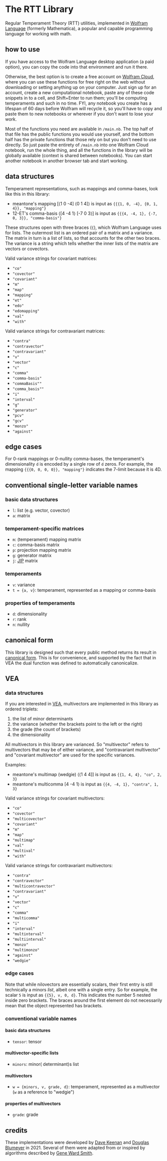 # The RTT Library

Regular Temperament Theory (RTT) utilities, implemented in [Wolfram Language](https://www.wolfram.com/language/) (formerly Mathematica), a popular and capable programming language for working with math. 

## how to use

If you have access to the Wolfram Language desktop application (a paid option), you can copy the code into that environment and run it there.

Otherwise, the best option is to create a free account on [Wolfram Cloud](https://www.wolframcloud.com), where you can use these functions for free right on the web without downloading or setting anything up on your computer. Just sign up for an account, create a new computational notebook, paste any of these code snippets in to a cell, and Shift+Enter to run them; you'll be computing temperaments and such in no time. FYI, any notebook you create has a lifespan of 60 days before Wolfram will recycle it, so you'll have to copy and paste them to new notebooks or wherever if you don't want to lose your work.

Most of the functions you need are available in `/main.nb`. The top half of that file has the public functions you would use yourself, and the bottom half has the private functions that those rely on but you don't need to use directly. So just paste the entirety of `/main.nb` into one Wolfram Cloud notebook, run the whole thing, and all the functions in the library will be globally available (context is shared between notebooks). You can start another notebook in another browser tab and start working.

## data structures

Temperament representations, such as mappings and comma-bases, look like this in this library:

* meantone's mapping \[⟨1 0 -4] ⟨0 1 4]⟩ is input as `{{{1, 0, -4}, {0, 1, 4}}, "mapping"}`
* 12-ET's comma-basis ⟨\[4 -4 1⟩ \[-7 0 3⟩] is input as `{{{4, -4, 1}, {-7, 0, 3}}, "comma-basis"}`

These structures open with three braces (`{`), which Wolfram Language uses for lists. The outermost list is an ordered pair of a matrix and a variance. The matrix in turn is a list of lists, so that accounts for the other two braces. The variance is a string which tells whether the inner lists of the matrix are vectors or covectors.

Valid variance strings for covariant matrices:
* `"co"`
* `"covector"`
* `"covariant"`
* `"m"`
* `"map"`
* `"mapping"`
* `"et"`
* `"edo"`
* `"edomapping"`
* `"val"`
* `"with"`

Valid variance strings for contravariant matrices:
* `"contra"`
* `"contravector"`
* `"contravariant"`
* `"v"`
* `"vector"`
* `"c"`
* `"comma"`
* `"comma-basis"`
* `"commaBasis""`
* `"comma_basis""`
* `"i"`
* `"interval"`
* `"g"`
* `"generator"`
* `"pcv"`
* `"gcv"`
* `"monzo"`
* `"against"`

## edge cases

For 0-rank mappings or 0-nullity comma-bases, the temperament's dimensionality `d` is encoded by a single row of `d` zeros. For example, the mapping `{{{0, 0, 0, 0}}, "mapping"}` indicates the 7-limit because it is 4D. 

## conventional single-letter variable names

### basic data structures
* `l`: list (e.g. vector, covector)
* `a`: matrix

### temperament-specific matrices
* `m`: (temperament) mapping matrix
* `c`: comma-basis matrix
* `p`: projection mapping matrix
* `g`: generator matrix
* `j`: [JIP](https://en.xen.wiki/w/JIP) matrix

### temperaments
* `v`: variance
* `t = {a, v}`: temperament, represented as a mapping or comma-basis

### properties of temperaments
* `d`: dimensionality
* `r`: rank
* `n`: nullity

## canonical form

This library is designed such that every public method returns its result in [canonical form](https://en.xen.wiki/w/canonical_form). This is for convenience, and supported by the fact that in VEA the dual function was defined to automatically canonicalize.

## VEA

### data structures

If you are interested in [VEA](https://en.xen.wiki/w/VEA), multivectors are implemented in this library as ordered triplets:

1. the list of minor determinants
2. the variance (whether the brackets point to the left or the right)
3. the grade (the count of brackets)
4. the dimensionality

All multivectors in this library are varianced. So "multivector" refers to multivectors that may be of either variance, and "contravariant multivector" and "covariant multivector" are used for the specific variances.

Examples:

* meantone's multimap (wedgie) ⟨⟨1 4 4]] is input as `{{1, 4, 4}, "co", 2, 3}`
* meantone's multicomma [4 -4 1⟩ is input as `{{4, -4, 1}, "contra", 1, 3}`

Valid variance strings for covariant multivectors:
* `"co"`
* `"covector"`
* `"multicovector"`
* `"covariant"`
* `"m"`
* `"map"`
* `"multimap"`
* `"val"`
* `"multival"`
* `"with"`

Valid variance strings for contravariant multivectors:
* `"contra"`
* `"contravector"`
* `"multicontravector"`
* `"contravariant"`
* `"v"`
* `"vector"`
* `"c"`
* `"comma"`
* `"multicomma"`
* `"i"`
* `"interval"`
* `"multinterval"`
* `"multiinterval"`
* `"monzo"`
* `"multimonzo"`
* `"against"`
* `"wedgie"`

### edge cases

Note that while nilovectors are essentially scalars, their first entry is still technically a minors *list*, albeit one with a single entry. So for example, the scalar `5` is input as `{{5}, v, 0, d}`. This indicates the number 5 nested inside zero brackets. The braces around the first element do not necessarily mean that the object represented has brackets.

### conventional variable names

#### basic data structures

* `tensor`: tensor

#### multivector-specific lists

* `minors`: minor( determinant)s list

#### multivectors

* `w = {minors, v, grade, d}`: temperament, represented as a multivector (`w` as a reference to "wedgie")

#### properties of multivectors

* `grade`: grade

## credits

These implementations were developed by [Dave Keenan](https://en.xen.wiki/w/Dave_Keenan) and [Douglas Blumeyer](https://en.xen.wiki/w/Douglas_Blumeyer) in 2021. Several of them were adapted from or inspired by algorithms described by [Gene Ward Smith](https://en.xen.wiki/w/Gene_Ward_Smith).
